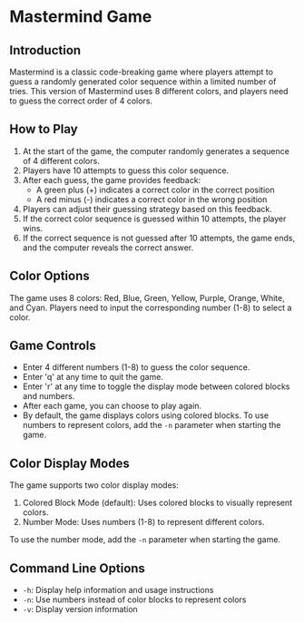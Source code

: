 # Mastermind Game

## Introduction

Mastermind is a classic code-breaking game where players attempt to guess a randomly generated color sequence within a limited number of tries. This version of Mastermind uses 8 different colors, and players need to guess the correct order of 4 colors.

## How to Play

1. At the start of the game, the computer randomly generates a sequence of 4 different colors.
2. Players have 10 attempts to guess this color sequence.
3. After each guess, the game provides feedback:
   - A green plus (+) indicates a correct color in the correct position
   - A red minus (-) indicates a correct color in the wrong position
4. Players can adjust their guessing strategy based on this feedback.
5. If the correct color sequence is guessed within 10 attempts, the player wins.
6. If the correct sequence is not guessed after 10 attempts, the game ends, and the computer reveals the correct answer.

## Color Options

The game uses 8 colors: Red, Blue, Green, Yellow, Purple, Orange, White, and Cyan.
Players need to input the corresponding number (1-8) to select a color.

## Game Controls

- Enter 4 different numbers (1-8) to guess the color sequence.
- Enter 'q' at any time to quit the game.
- Enter 'r' at any time to toggle the display mode between colored blocks and numbers.
- After each game, you can choose to play again.
- By default, the game displays colors using colored blocks. To use numbers to represent colors, add the `-n` parameter when starting the game.

## Color Display Modes

The game supports two color display modes:
1. Colored Block Mode (default): Uses colored blocks to visually represent colors.
2. Number Mode: Uses numbers (1-8) to represent different colors.

To use the number mode, add the `-n` parameter when starting the game.

## Command Line Options

- `-h`: Display help information and usage instructions
- `-n`: Use numbers instead of color blocks to represent colors
- `-v`: Display version information


